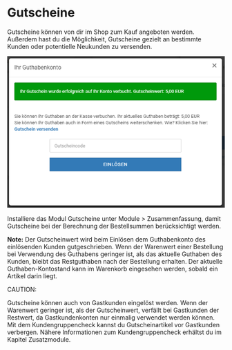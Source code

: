 # Gutscheine 

Gutscheine können von dir im Shop zum Kauf angeboten werden. Außerdem hast du die Möglichkeit, Gutscheine gezielt an bestimmte Kunden oder potentielle Neukunden zu versenden.

![](Bilder/Abb290_GutscheinEinloesenInShopansicht.PNG "Gutscheincode einlösen in der Shopansicht")

Installiere das Modul Gutscheine unter Module \> Zusammenfassung, damit Gutscheine bei der Berechnung der Bestellsummen berücksichtigt werden.

**Note:** Der Gutscheinwert wird beim Einlösen dem Guthabenkonto des einlösenden Kunden gutgeschrieben. Wenn der Warenwert einer Bestellung bei Verwendung des Guthabens geringer ist, als das aktuelle Guthaben des Kunden, bleibt das Restguthaben nach der Bestellung erhalten. Der aktuelle Guthaben-Kontostand kann im Warenkorb eingesehen werden, sobald ein Artikel darin liegt.

CAUTION:

Gutscheine können auch von Gastkunden eingelöst werden. Wenn der Warenwert geringer ist, als der Gutscheinwert, verfällt bei Gastkunden der Restwert, da Gastkundenkonten nur einmalig verwendet werden können. Mit dem Kundengruppencheck kannst du Gutscheinartikel vor Gastkunden verbergen. Nähere Informationen zum Kundengruppencheck erhältst du im Kapitel Zusatzmodule.

  

  

  




